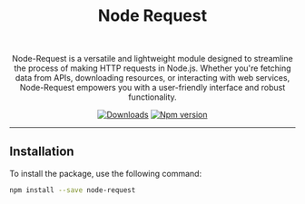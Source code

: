 <div align="center">
	<h1>Node Request</h1> 
	<br>
	<p>Node-Request is a versatile and lightweight module designed to streamline the process of making HTTP requests in Node.js. Whether you're fetching data from APIs, downloading resources, or interacting with web services, Node-Request empowers you with a user-friendly interface and robust functionality.</p>
	<a href="https://www.npmjs.com/package/node-request"><img src="https://img.shields.io/npm/dw/node-request" alt="Downloads"></a>
	<a href="https://www.npmjs.com/package/node-request"><img src="https://img.shields.io/npm/v/node-request" alt="Npm version"></a>
</div>

---

## Installation
To install the package, use the following command:
```sh
npm install --save node-request
```

